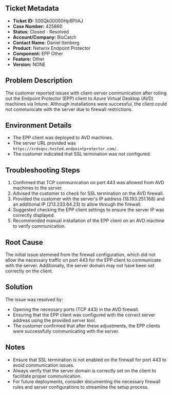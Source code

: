 ## Ticket Metadata
- **Ticket ID:** 500Qk00000Hp6PlIAJ
- **Case Number:** 425860
- **Status:** Closed - Resolved
- **Account/Company:** BioCatch
- **Contact Name:** Daniel Itenberg
- **Product:** Netwrix Endpoint Protector
- **Component:** EPP Other
- **Feature:** Other
- **Version:** NONE

## Problem Description
The customer reported issues with client-server communication after rolling out the Endpoint Protector (EPP) client to Azure Virtual Desktop (AVD) machines via Intune. Although installations were successful, the client could not communicate with the server due to firewall restrictions.

## Environment Details
- The EPP client was deployed to AVD machines.
- The server URL provided was `https://xrdsqnc.hosted.endpointprotector.com/`.
- The customer indicated that SSL termination was not configured.

## Troubleshooting Steps
1. Confirmed that TCP communication on port 443 was allowed from AVD machines to the server.
2. Advised the customer to check for SSL termination on the AVD firewall.
3. Provided the customer with the server's IP address (18.193.251.168) and an additional IP (213.233.64.23) to allow through the firewall.
4. Suggested checking the EPP client settings to ensure the server IP was correctly displayed.
5. Recommended manual installation of the EPP client on an AVD machine to verify communication.

## Root Cause
The initial issue stemmed from the firewall configuration, which did not allow the necessary traffic on port 443 for the EPP client to communicate with the server. Additionally, the server domain may not have been set correctly on the client.

## Solution
The issue was resolved by:
- Opening the necessary ports (TCP 443) in the AVD firewall.
- Ensuring that the EPP client was configured with the correct server address using the provided server tool.
- The customer confirmed that after these adjustments, the EPP clients were successfully communicating with the server.

## Notes
- Ensure that SSL termination is not enabled on the firewall for port 443 to avoid communication issues.
- Always verify that the server domain is correctly set on the client to facilitate proper communication.
- For future deployments, consider documenting the necessary firewall rules and server configurations to streamline the setup process.